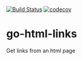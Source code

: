 [![Build Status](https://travis-ci.org/caducorrea/go-html-links.svg?branch=master)](https://travis-ci.org/caducorrea/go-html-links) [![codecov](https://codecov.io/gh/caducorrea/go-html-links/branch/master/graph/badge.svg)](https://codecov.io/gh/caducorrea/go-html-links)

# go-html-links
Get links from an html page
